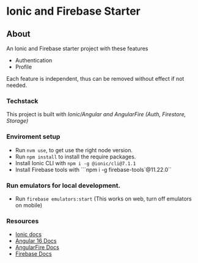 # Ionic and Firebase Starter

## About
An Ionic and Firebase starter project with these features
* Authentication
* Profile

Each feature is independent, thus can be removed without effect if not needed.

### Techstack
This project is built with *Ionic/Angular and AngularFire (Auth, Firestore, Storage)*

### Enviroment setup
- Run ```nvm use```, to get use the right node version.
- Run ```npm install``` to install the require packages.
- Install Ionic CLI with ```npm i -g @ionic/cli@7.1.1```
- Install Firebase tools with ```npm i -g firebase-tools`@11.22.0``

### Run emulators for local development.
- Run ```firebase emulators:start``` (This works on web, turn off emulators on mobile)

### Resources
- [Ionic docs](https://ionicframework.com/docs/)
- [Angular 16 Docs](https://angular.io/docs)
- [AngularFire Docs](https://github.com/angular/angularfire)
- [Firebase Docs](https://firebase.google.com/docs/build)
